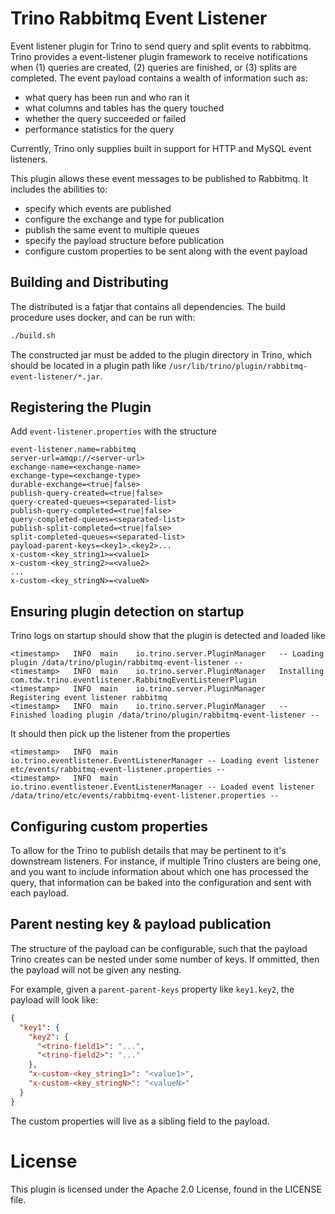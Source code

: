 # Trino Rabbitmq Event Listener

Event listener plugin for Trino to send query and split events to rabbitmq. Trino provides a event-listener plugin
framework to receive notifications when (1) queries are created, (2) queries are finished, or (3) splits are completed.
The event payload contains a wealth of information such as:
- what query has been run and who ran it
- what columns and tables has the query touched
- whether the query succeeded or failed
- performance statistics for the query

Currently, Trino only supplies built in support for HTTP and MySQL event listeners.

This plugin allows these event messages to be published to Rabbitmq. It includes the abilities to:
- specify which events are published
- configure the exchange and type for publication
- publish the same event to multiple queues
- specify the payload structure before publication
- configure custom properties to be sent along with the event payload

## Building and Distributing

The distributed is a fatjar that contains all dependencies. The build procedure uses docker, and can be run with:

```bash
./build.sh
```

The constructed jar must be added to the plugin directory in Trino, which should be located in a plugin path like `/usr/lib/trino/plugin/rabbitmq-event-listener/*.jar`.

## Registering the Plugin

Add `event-listener.properties` with the structure

```properties
event-listener.name=rabbitmq
server-url=amqp://<server-url>
exchange-name=<exchange-name>
exchange-type=<exchange-type>
durable-exchange=<true|false>
publish-query-created=<true|false>
query-created-queues=<separated-list>
publish-query-completed=<true|false>
query-completed-queues=<separated-list>
publish-split-completed=<true|false>
split-completed-queues=<separated-list>
payload-parent-keys=<key1>.<key2>...
x-custom-<key_string1>=<value1>
x-custom-<key_string2>=<value2>
...
x-custom-<key_stringN>=<valueN>
```

## Ensuring plugin detection on startup

Trino logs on startup should show that the plugin is detected and loaded like

```
<timestamp>   INFO	main	io.trino.server.PluginManager	-- Loading plugin /data/trino/plugin/rabbitmq-event-listener --
<timestamp>   INFO	main	io.trino.server.PluginManager	Installing com.tdw.trino.eventlistener.RabbitmqEventListenerPlugin
<timestamp>   INFO	main	io.trino.server.PluginManager	Registering event listener rabbitmq
<timestamp>   INFO	main	io.trino.server.PluginManager	-- Finished loading plugin /data/trino/plugin/rabbitmq-event-listener --
```

It should then pick up the listener from the properties

```
<timestamp>   INFO	main	io.trino.eventlistener.EventListenerManager	-- Loading event listener etc/events/rabbitmq-event-listener.properties --
<timestamp>   INFO	main	io.trino.eventlistener.EventListenerManager	-- Loaded event listener /data/trino/etc/events/rabbitmq-event-listener.properties --
```

## Configuring custom properties

To allow for the Trino to publish details that may be pertinent to it's downstream listeners. For instance, if multiple Trino clusters are being one, and you want to include information about which one has processed the query,
that information can be baked into the configuration and sent with each payload.

## Parent nesting key & payload publication

The structure of the payload can be configurable, such that the payload Trino creates can be nested under some number of keys.
If ommitted, then the payload will not be given any nesting.

For example, given a `parent-parent-keys` property like `key1.key2`, the payload will look like:

```json
{
  "key1": {
    "key2": {
      "<trino-field1>": "...",
      "<trino-field2>": "..."
    },
    "x-custom-<key_string1>": "<value1>",
    "x-custom-<key_stringN>": "<valueN>"
  }
}
```

The custom properties will live as a sibling field to the payload.

# License

This plugin is licensed under the Apache 2.0 License, found in the LICENSE file.
